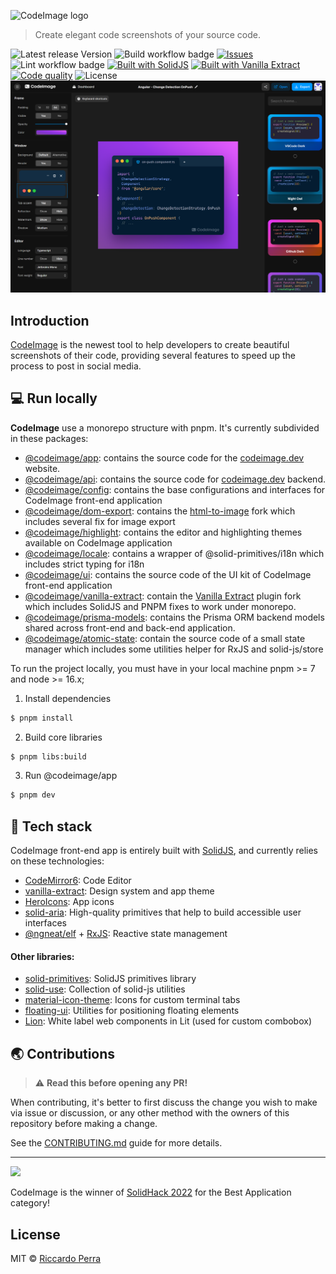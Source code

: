 ![CodeImage logo](https://github.com/riccardoperra/codeimage/blob/main/banner.png?raw=true)

> Create elegant code screenshots of your source code.

![Latest release Version](https://img.shields.io/badge/dynamic/json?color=success&label=Version&query=version&url=https%3A%2F%2Fraw.githubusercontent.com%2Friccardoperra%2Fcodeimage%2Fmain%2Fpackage.json)
![Build workflow badge](https://img.shields.io/github/workflow/status/riccardoperra/codeimage/Build)
[![Issues](https://img.shields.io/github/issues/riccardoperra/codeimage)](https://github.com/riccardoperra/codeimage/issues)
![Lint workflow badge](https://img.shields.io/github/workflow/status/riccardoperra/codeimage/Lint?label=lint)
[![Built with SolidJS](https://img.shields.io/badge/Built%20with-SolidJS-blue)](https://github.com/solidjs/solid)
[![Built with Vanilla Extract](https://img.shields.io/badge/Built%20with-Vanilla%20Extract-ff69b4)](https://github.com/seek-oss/vanilla-extract)
[![Code quality](https://img.shields.io/lgtm/grade/javascript/github/riccardoperra/codeimage)](https://lgtm.com/projects/g/riccardoperra/codeimage/alerts/?mode=list)
![License](https://img.shields.io/github/license/riccardoperra/codeimage)
![CodeImage showcase](./showcase_1.png)

## Introduction

[CodeImage](https://codeimage.dev) is the newest tool to help developers to create beautiful screenshots of their code, providing several
features to speed up the process to post in social media.

## 💻 Run locally

**CodeImage** use a monorepo structure with pnpm. It's currently subdivided in these packages:
- [@codeimage/app](./apps/codeimage): contains the source code for the [codeimage.dev](https://codeimage.dev) website.
- [@codeimage/api](./apps/api): contains the source code for [codeimage.dev](https://codeimage.dev) backend.
- [@codeimage/config](./packages/config): contains the base configurations and interfaces for CodeImage front-end application
- [@codeimage/dom-export](./packages/dom-export): contains the [html-to-image](https://github.com/bubkoo/html-to-image) fork which includes several fix for image export
- [@codeimage/highlight](./packages/highlight): contains the editor and highlighting themes available on CodeImage application
- [@codeimage/locale](./packages/locale): contains a wrapper of @solid-primitives/i18n which includes strict typing for i18n
- [@codeimage/ui](./packages/ui): contains the source code of the UI kit of CodeImage front-end application
- [@codeimage/vanilla-extract](./packages/vanilla-extract): contain the [Vanilla Extract](https://github.com/seek-oss/vanilla-extract) plugin fork which includes SolidJS and PNPM fixes to work under monorepo.
- [@codeimage/prisma-models](./packages/prisma-models): contains the Prisma ORM backend models shared across front-end and back-end application.
- [@codeimage/atomic-state](./packages/atomic-state): contain the source code of a small state manager which includes some utilities helper for RxJS and solid-js/store

To run the project locally, you must have in your local machine pnpm >= 7 and node >= 16.x;

1. Install dependencies

```bash
$ pnpm install
```

2. Build core libraries

```bash
$ pnpm libs:build
```

3. Run @codeimage/app

```bash
$ pnpm dev
```

## 🤖 Tech stack

CodeImage front-end app is entirely built with [SolidJS](https://github.com/solidjs/solid), and currently relies on these technologies:

- [CodeMirror6](https://codemirror.net/6/): Code Editor
- [vanilla-extract](https://github.com/seek-oss/vanilla-extract): Design system and app theme
- [HeroIcons](https://heroicons.com/): App icons
- [solid-aria](https://github.com/solidjs-community/solid-aria): High-quality primitives that help to build accessible user interfaces
- [@ngneat/elf](https://github.com/ngneat/elf) + [RxJS](https://github.com/ReactiveX/rxjs): Reactive state management

#### Other libraries:

- [solid-primitives](https://github.com/solidjs-community/solid-primitives): SolidJS primitives library
- [solid-use](https://github.com/LXSMNSYC/solid-use): Collection of solid-js utilities
- [material-icon-theme](https://github.com/PKief/vscode-material-icon-theme): Icons for custom terminal tabs
- [floating-ui](https://github.com/floating-ui/floating-ui/): Utilities for positioning floating elements
- [Lion](https://github.com/ing-bank/lion): White label web components in Lit (used for custom combobox)

## 🌏 Contributions

> :warning: **Read this before opening any PR!**

When contributing, it's better to first discuss the change you wish to make via issue or discussion, or any other method
with the owners of this repository before making a change.

See the [CONTRIBUTING.md](/CONTRIBUTING.md) guide for more details.


---


<p align="left">
  <img src="https://user-images.githubusercontent.com/37072694/168666273-22af1fed-6ee5-49a5-be2a-6e0b9da998cf.png" width="600">
</p>
<p align="left">
  CodeImage is the winner of <a href="https://hack.solidjs.com">SolidHack 2022</a> for the Best Application category!
</p>


## License

MIT © [Riccardo Perra](https://github.com/riccardoperra)
